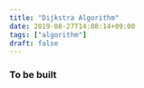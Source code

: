 ```yaml
---
title: "Dijkstra Algorithm"
date: 2019-08-27T14:08:14+09:00
tags: ["algorithm"]
draft: false
---
```


### To be built

